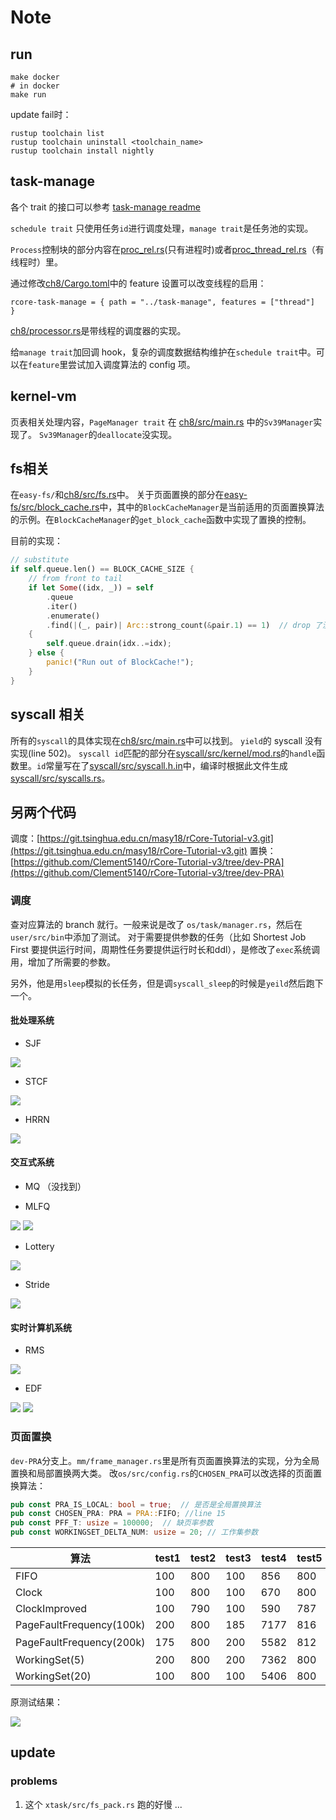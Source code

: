 # Note
## run
```shell
make docker
# in docker
make run
```

update fail时：
```shell
rustup toolchain list
rustup toolchain uninstall <toolchain_name>
rustup toolchain install nightly
```

## task-manage
各个 trait 的接口可以参考 [task-manage readme](task-manage/README.md)

`schedule trait` 只使用任务`id`进行调度处理，`manage trait`是任务池的实现。

`Process`控制块的部分内容在[proc_rel.rs](task-manage/src/proc_rel.rs)(只有进程时)或者[proc_thread_rel.rs](task-manage/src/proc_thread_rel.rs)（有线程时）里。

通过修改[ch8/Cargo.toml](ch8/Cargo.toml)中的 feature 设置可以改变线程的启用：
```
rcore-task-manage = { path = "../task-manage", features = ["thread"]  }
```

[ch8/processor.rs](ch8/src/processor.rs)是带线程的调度器的实现。

给`manage trait`加回调 hook，复杂的调度数据结构维护在`schedule trait`中。可以在`feature`里尝试加入调度算法的 config 项。

## kernel-vm
页表相关处理内容，`PageManager trait` 在 [ch8/src/main.rs](ch8/src/main.rs) 中的`Sv39Manager`实现了。
`Sv39Manager`的`deallocate`没实现。

## fs相关
在`easy-fs/`和[ch8/src/fs.rs](ch8/src/fs.rs)中。
关于页面置换的部分在[easy-fs/src/block_cache.rs](easy-fs/src/block_cache.rs)中，其中的`BlockCacheManager`是当前适用的页面置换算法的示例。在`BlockCacheManager`的`get_block_cache`函数中实现了置换的控制。

目前的实现：
```rust
// substitute
if self.queue.len() == BLOCK_CACHE_SIZE {
    // from front to tail
    if let Some((idx, _)) = self
        .queue
        .iter()
        .enumerate()
        .find(|(_, pair)| Arc::strong_count(&pair.1) == 1)  // drop 了没有 proc 引用的 block
    {
        self.queue.drain(idx..=idx);
    } else {
        panic!("Run out of BlockCache!");
    }
}
```

## syscall 相关
所有的`syscall`的具体实现在[ch8/src/main.rs](ch8/src/main.rs)中可以找到。
`yield`的 syscall 没有实现(line 502)。
`syscall id`匹配的部分在[syscall/src/kernel/mod.rs](syscall/src/kernel/mod.rs)的`handle`函数里。`id`常量写在了[syscall/src/syscall.h.in](syscall/src/syscall.h.in)中，编译时根据此文件生成[syscall/src/syscalls.rs](syscall/src/syscalls.rs)。

## 另两个代码
调度：[https://git.tsinghua.edu.cn/masy18/rCore-Tutorial-v3.git](https://git.tsinghua.edu.cn/masy18/rCore-Tutorial-v3.git)
置换：[https://github.com/Clement5140/rCore-Tutorial-v3/tree/dev-PRA](https://github.com/Clement5140/rCore-Tutorial-v3/tree/dev-PRA)

### 调度
查对应算法的 branch 就行。一般来说是改了 `os/task/manager.rs`，然后在`user/src/bin`中添加了测试。
对于需要提供参数的任务（比如 Shortest Job First 要提供运行时间，周期性任务要提供运行时长和ddl），是修改了`exec`系统调用，增加了所需要的参数。

另外，他是用`sleep`模拟的长任务，但是调`syscall_sleep`的时候是`yeild`然后跑下一个。

#### 批处理系统
* SJF

![](img/sjf_test.png)

* STCF

![](img/stcf_test.png)

* HRRN

![](img/hrrn_test.png)

#### 交互式系统
* MQ （没找到）

* MLFQ

![](img/mlfq_test1.png)
![](img/mlfq_test2.png)

* Lottery

![](img/lottery_test.png)

* Stride

![](img/stride_test.png)

#### 实时计算机系统
* RMS

![](img/rms_test.png)

* EDF

![](img/edf_test1.png)
![](img/edf_test2.png)

### 页面置换
`dev-PRA`分支上。`mm/frame_manager.rs`里是所有页面置换算法的实现，分为全局置换和局部置换两大类。
改`os/src/config.rs`的`CHOSEN_PRA`可以改选择的页面置换算法：
```rust
pub const PRA_IS_LOCAL: bool = true;  // 是否是全局置换算法
pub const CHOSEN_PRA: PRA = PRA::FIFO; //line 15
pub const PFF_T: usize = 100000;  // 缺页率参数
pub const WORKINGSET_DELTA_NUM: usize = 20; // 工作集参数
```

| 算法 | test1 | test2 | test3 | test4 | test5 | test6 | test7 |
| -- | -- | -- | -- | -- | -- | -- | -- |
| FIFO | 100 | 800 | 100 | 856 | 800 | 2400 | 3257 |
| Clock | 100 | 800 | 100 | 670 | 800 | 2400 | 3140 | 
| ClockImproved | 100 | 790 | 100 | 590 | 787 | 2402 | 3177 |
| PageFaultFrequency(100k) | 200 | 800 | 185 | 7177 | 816 | 3263 | 8965 |
| PageFaultFrequency(200k) | 175 | 800 | 200 | 5582 | 812 | 2689 | 失败 | 
| WorkingSet(5) | 200 | 800 | 200 | 7362 | 800 | 2958 | 9599 |
| WorkingSet(20) | 100 | 800 | 100 | 5406 | 800 | 2842 | 7700 | 

原测试结果：

![](img/page_orig_result.png)

## update
### problems
1. 这个 `xtask/src/fs_pack.rs` 跑的好慢 ... 